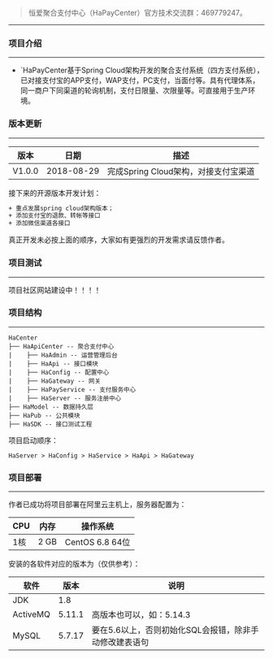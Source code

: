 >恒爱聚合支付中心（HaPayCenter）官方技术交流群：469779247。

***

### 项目介绍
***

- `HaPayCenter基于Spring Cloud架构开发的聚合支付系统（四方支付系统），已对接支付宝的APP支付，WAP支付，PC支付，当面付等。具有代理体系，同一商户下同渠道的轮询机制，支付日限量、次限量等。可直接用于生产环境。


### 版本更新
***

版本 |日期 |描述
------- | ------- | -------
V1.0.0 |2018-08-29 |完成Spring Cloud架构，对接支付宝渠道


接下来的开源版本开发计划：
```html
+ 重点发展spring cloud架构版本；
+ 添加支付宝的退款、转帐等接口
+ 添加微信渠道各接口
```
真正开发未必按上面的顺序，大家如有更强烈的开发需求请反馈作者。

### 项目测试
------------
项目社区网站建设中！！！！

### 项目结构
***
```
HaCenter
├── HaApiCenter -- 聚合支付中心
|    ├── HaAdmin -- 运营管理后台
|    ├── HaApi -- 接口模块
|    ├── HaConfig -- 配置中心
|    ├── HaGateway -- 网关
|    ├── HaPayService -- 支付服务中心
|    ├── HaServer -- 服务注册中心
├── HaModel -- 数据持久层
├── HaPub -- 公共模块
├── HaSDK -- 接口测试工程
```

项目启动顺序：
```
HaServer > HaConfig > HaService > HaApi > HaGateway
```

### 项目部署
***

作者已成功将项目部署在阿里云主机上，服务器配置为：

| CPU  | 内存 | 操作系统
|---|---|---
|1核 | 2 GB | CentOS 6.8 64位

安装的各软件对应的版本为（仅供参考）：

| 软件  | 版本 | 说明
|---|---|---
|JDK | 1.8 | 
|ActiveMQ|  5.11.1 | 高版本也可以，如：5.14.3
|MySQL | 5.7.17 | 要在5.6以上，否则初始化SQL会报错，除非手动修改建表语句
